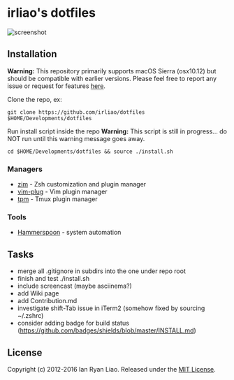# irliao's dotfiles

![screenshot](http://i.imgur.com/BXXPRU3.png)

## Installation

**Warning:** This repository primarily supports macOS Sierra (osx10.12) but should be compatible with earlier versions. Please feel free to report any issue or request for features [here](https://github.com/irliao/dotfiles/issues).

Clone the repo, ex:

```
git clone https://github.com/irliao/dotfiles $HOME/Developments/dotfiles
```
Run install script inside the repo **Warning:** This script is still in progress... do NOT run until this warning message goes away.

```
cd $HOME/Developments/dotfiles && source ./install.sh
```

### Managers

* [zim](https://github.com/Eriner/zim) - Zsh customization and plugin manager
* [vim-plug](https://github.com/junegunn/vim-plug) - Vim plugin manager
* [tpm](https://github.com/tmux-plugins/tpm) - Tmux plugin manager

### Tools

* [Hammerspoon](https://github.com/Hammerspoon/hammerspoon) - system automation

## Tasks

* merge all .gitignore in subdirs into the one under repo root
* finish and test ./install.sh
* include screencast (maybe asciinema?)
* add Wiki page
* add Contribution.md
* investigate shift-Tab issue in iTerm2 (somehow fixed by sourcing ~/.zshrc)
* consider adding badge for build status (https://github.com/badges/shields/blob/master/INSTALL.md)

## License
Copyright (c) 2012-2016 Ian Ryan Liao. Released under the [MIT License][license].

[license]: LICENSE.txt
[readme]: README.md
[wiki]: https://github.com/irliao/dotfiles/wiki
